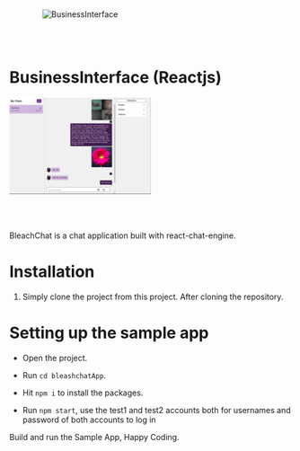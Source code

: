 <div style="width:100%">
    <div style="width:50%;">
        <div align="center">
       <a> <img align="center" width="180" height="180" alt="BusinessInterface" src="./assets/images/logo.png"> </a>  
        </div>    
    </div>    
</div>

</br></br>

# BusinessInterface (Reactjs)


<div style="width:100%">
    <div style="width:50%; display:inline-block">
        <div style="flexWrap: wrap; justify-content: center ; margin-left: 10; margin-right: 10">
          <img alt="BleashChat" src="./assets/images/bleachchat.png">      
        </div>    
    </div>    
</div>

</br></br>

BleachChat is a chat application built with react-chat-engine.

# Installation

1. Simply clone the project from this project. After cloning the repository.

# Setting up the sample app

- Open the project.

- Run `cd bleashchatApp`.


- Hit `npm i`  to install the packages.

- Run `npm start`, use the test1 and test2 accounts both for usernames and password of both accounts to log in



Build and run the Sample App, Happy Coding.